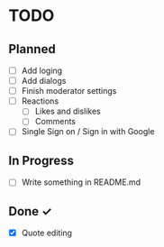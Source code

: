# TODO

## Planned

- [ ] Add loging
- [ ] Add dialogs
- [ ] Finish moderator settings
- [ ] Reactions
  - [ ] Likes and dislikes
  - [ ] Comments
- [ ] Single Sign on / Sign in with Google

## In Progress

- [ ] Write something in README.md

## Done ✓

- [x] Quote editing
